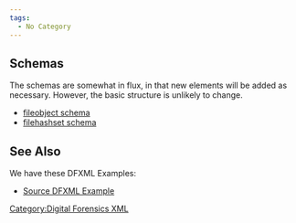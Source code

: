```yaml
---
tags:
  - No Category
---
```

## Schemas

The schemas are somewhat in flux, in that new elements will be added as
necessary. However, the basic structure is unlikely to change.

- [fileobject schema](media:fileobject.xsd.md)
- [filehashset schema](media:filehashset.xsd.md)

## See Also

We have these DFXML Examples:

- [Source DFXML Example](source_dfxml_example.md)

[Category:Digital Forensics
XML](category:digital_forensics_xml.md)
